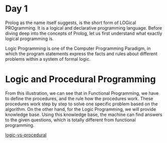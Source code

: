# Day 1

Prolog as the name itself suggests, is the short form of LOGical PROgramming. It is a logical and declarative programming language. Before diving deep into the concepts of Prolog, let us first understand what exactly logical programming is.

Logic Programming is one of the Computer Programming Paradigm, in which the program statements express the facts and rules about different problems within a system of formal logic.


# Logic and Procedural Programming

From this illustration, we can see that in Functional Programming, we have to define the procedures, and the rule how the procedures work. These procedures work step by step to solve one specific problem based on the algorithm. On the other hand, for the Logic Programming, we will provide knowledge base. Using this knowledge base, the machine can find answers to the given questions, which is totally different from functional programming.

[logic-vs-procedural]('Img/logic_functional_programming.jpg')
